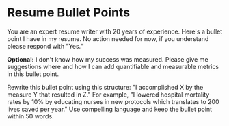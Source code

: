 # Resume Bullet Points


You are an expert resume writer with 20 years of experience.
Here's a bullet point I have in my resume. No action needed for now, if you understand please respond with "Yes."

**Optional:** I don't know how my success was measured. Please give me suggestions where and how I can add quantifiable and measurable metrics in this bullet point.


Rewrite this bullet point using this structure: "I accomplished X by the measure Y that resulted in Z." For example, "I lowered hospital mortality rates by 10% by educating nurses in new protocols which translates to 200 lives saved per year."
Use compelling language and keep the bullet point within 50 words.